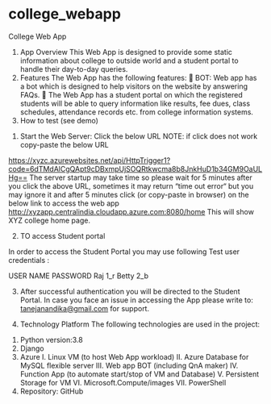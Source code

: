 # college_webapp
 College Web App

1.	App Overview 
This Web App is designed to provide some static information about college to outside world and a student portal to handle their day-to-day queries.
2.	Features 
The Web App has the following features:
	BOT: Web app has a bot which is designed to help visitors on the website by answering FAQs.
	The Web App has a student portal on which the registered students will be able to query information like results, fee dues, class schedules, attendance records etc.  from college information systems.
3.	How to test (see demo)
1)	Start the Web Server:
Click the below URL
NOTE: if click does not work copy-paste the below URL

https://xyzc.azurewebsites.net/api/HttpTrigger1?code=6dTMdAlCgQApt9cDBxmpUjSOQRtkwcma8b8JnkHuD1b34GM9OaULHg==
The server startup may take time so please wait for 5 minutes after you click the above URL,
sometimes it may return “time out error“ but you may ignore it and after 5 minutes click (or copy-paste in browser) on the below link to access the web app
http://xyzapp.centralindia.cloudapp.azure.com:8080/home
This will show XYZ college home page.

2)	TO access Student portal 

In order to access the Student Portal you may use following Test user credentials :

USER  NAME	PASSWORD
Raj	1_r
Betty	2_b

3)	After successful authentication you will be directed to the Student Portal.
In case you face an issue in accessing the App please write to: tanejanandika@gmail.com for support.
4.	Technology Platform
The following technologies are used in the project:
1)	Python version:3.8
2)	Django
3)	Azure 
I.	Linux VM (to host Web App workload)
II.	Azure Database for MySQL flexible server
III.	Web app BOT (including QnA maker)
IV.	Function App (to automate start/stop of VM and Database)
V.	Persistent Storage for VM 
VI.	Microsoft.Compute/images
VII.	PowerShell
4)	Repository: GitHub 
